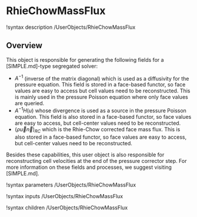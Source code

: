 # RhieChowMassFlux

!syntax description /UserObjects/RhieChowMassFlux

## Overview

This object is responsible for generating the following fields for a [SIMPLE.md]-type
segregated solver:

- $A^{-1}$ (inverse of the matrix diagonal) which is used as a diffusivity for the pressure equation.
  This field is stored in a face-based functor, so face values are easy to access but
  cell values need to be reconstructed. This is mainly used in the pressure Poisson equation
  where only face values are queried.
- $A^{-1}H(u)$ whose divergence is used as a source in the pressure Poisson equation.
  This field is also stored in a face-based functor, so face values are easy to access,
  but cell-center values need to be reconstructed.
- $(\rho \vec{u} \vec{n})_{RC}$ which is the Rhie-Chow corrected face mass flux. This is
  also stored in a face-based functor, so face values are easy to access,
  but cell-center values need to be reconstructed.

Besides these capabilities, this user object is also responsible for reconstructing
cell velocities at the end of the pressure corrector step.
For more information on these fields and processes, we suggest visiting [SIMPLE.md].

!syntax parameters /UserObjects/RhieChowMassFlux

!syntax inputs /UserObjects/RhieChowMassFlux

!syntax children /UserObjects/RhieChowMassFlux
